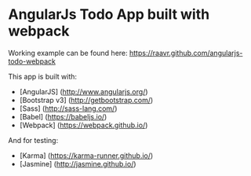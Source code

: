 # AngularJs Todo App built with webpack

Working example can be found here: https://raavr.github.com/angularjs-todo-webpack

This app is built with:
* [AngularJS] (http://www.angularjs.org/)
* [Bootstrap v3] (http://getbootstrap.com/)
* [Sass] (http://sass-lang.com/)
* [Babel] (https://babeljs.io/)
* [Webpack] (https://webpack.github.io/)

And for testing:
* [Karma] (https://karma-runner.github.io/)
* [Jasmine] (http://jasmine.github.io/)